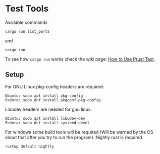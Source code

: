 # Test Tools
Available commands
```
cargo run list_ports
```
and 
```
cargo run
```
To see how ```cargo run``` works check the wiki page: [How to Use Prust Test](https://github.com/visionspacetec/Prust/wiki/How-to-Use-Prust-Test).

## Setup
For GNU Linux pkg-config headers are required:
```
Ubuntu: sudo apt install pkg-config  
Fedora: sudo dnf install pkgconf-pkg-config
```

Libudev headers are needed for gnu linux.
```
Ubuntu: sudo apt install libudev-dev  
Fedora: sudo dnf install systemd-devel
```
For windows some build tools will be required (Will be warned by the OS about that after you try to run the program).
Nightly rust is required.
```
rustup default nightly  
```
